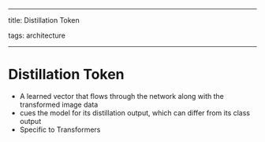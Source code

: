 
---

title: Distillation Token

tags: architecture 

---

# Distillation Token
- A learned vector that flows through the network along with the transformed image data
- cues the model for its distillation output, which can differ from its class output
- Specific to Transformers
































